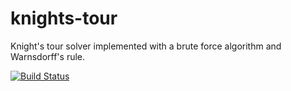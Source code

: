 # knights-tour
Knight's tour solver implemented with a brute force algorithm and Warnsdorff's rule.

[![Build Status](https://travis-ci.org/travcunn/knights-tour.svg)](https://travis-ci.org/travcunn/knights-tour)
